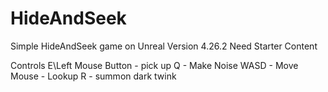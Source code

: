 # HideAndSeek
Simple HideAndSeek game on Unreal
Version 4.26.2
Need Starter Content

Controls
E\Left Mouse Button - pick up
Q - Make Noise
WASD - Move
Mouse - Lookup
R - summon dark twink

